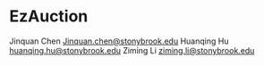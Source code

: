 # EzAuction

Jinquan Chen  Jinquan.chen@stonybrook.edu
Huanqing Hu huanqing.hu@stonybrook.edu
Ziming Li ziming.li@stonybrook.edu
